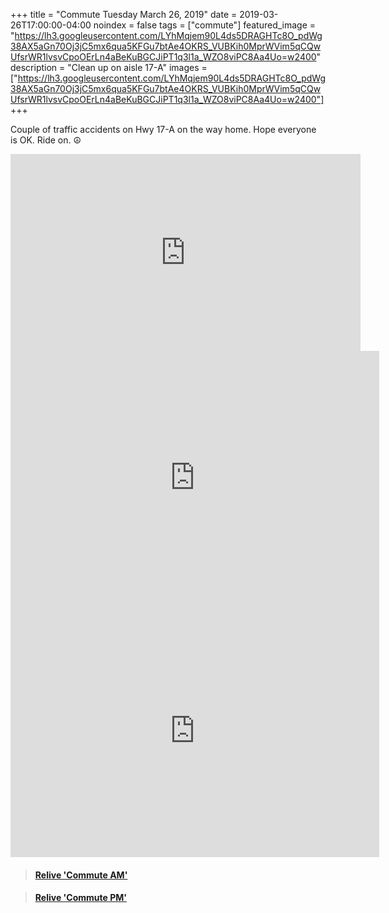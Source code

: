 +++
title =  "Commute Tuesday March 26, 2019"
date = 2019-03-26T17:00:00-04:00
noindex = false
tags = ["commute"]
featured_image = "https://lh3.googleusercontent.com/LYhMqjem90L4ds5DRAGHTc8O_pdWg38AX5aGn70Oj3jC5mx6qua5KFGu7btAe4OKRS_VUBKih0MprWVim5qCQwUfsrWR1lvsvCpoOErLn4aBeKuBGCJiPT1q3l1a_WZO8viPC8Aa4Uo=w2400"
description = "Clean up on aisle 17-A"
images = ["https://lh3.googleusercontent.com/LYhMqjem90L4ds5DRAGHTc8O_pdWg38AX5aGn70Oj3jC5mx6qua5KFGu7btAe4OKRS_VUBKih0MprWVim5qCQwUfsrWR1lvsvCpoOErLn4aBeKuBGCJiPT1q3l1a_WZO8viPC8Aa4Uo=w2400"]
+++

Couple of traffic accidents on Hwy 17-A on the way home. Hope everyone is OK. Ride on. ☮

<iframe width="560" height="315" src="https://www.youtube.com/embed/c0jF6LTMNeA" frameborder="0" allow="accelerometer; autoplay; encrypted-media; gyroscope; picture-in-picture" allowfullscreen></iframe>

<iframe height='405' width='590' frameborder='0' allowtransparency='true' scrolling='no' src='https://www.strava.com/activities/2241456816/embed/f06d01466a89c2f5e2073f7b0e85f7096430bed2'></iframe>

<iframe height='405' width='590' frameborder='0' allowtransparency='true' scrolling='no' src='https://www.strava.com/activities/2242972849/embed/5129ecbc02430cecf0bb2fa0ce6363ebf296e9c8'></iframe>

<blockquote class="embedly-card" data-card-controls="0" data-card-key="f1631a41cb254ca5b035dc5747a5bd75"><h4><a href="https://www.relive.cc/view/2241456816?r=embed-site">Relive 'Commute AM'</a></h4></blockquote>
        <script async src="https://cdn.embedly.com/widgets/platform.js" charset="UTF-8"></script>

<blockquote class="embedly-card" data-card-controls="0" data-card-key="f1631a41cb254ca5b035dc5747a5bd75"><h4><a href="https://www.relive.cc/view/2242972849?r=embed-site">Relive 'Commute PM'</a></h4></blockquote>
        <script async src="https://cdn.embedly.com/widgets/platform.js" charset="UTF-8"></script>
